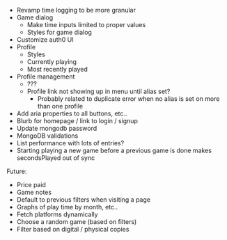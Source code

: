 - Revamp time logging to be more granular
- Game dialog
  - Make time inputs limited to proper values
  - Styles for game dialog
- Customize auth0 UI
- Profile
  - Styles
  - Currently playing
  - Most recently played
- Profile management
  - ???
  - Profile link not showing up in menu until alias set?
    - Probably related to duplicate error when no alias is set on more than one profile
- Add aria properties to all buttons, etc..
- Blurb for homepage / link to login / signup
- Update mongodb password
- MongoDB validations
- List performance with lots of entries?
- Starting playing a new game before a previous game is done makes secondsPlayed out of sync

Future:

- Price paid
- Game notes
- Default to previous filters when visiting a page
- Graphs of play time by month, etc..
- Fetch platforms dynamically
- Choose a random game (based on filters)
- Filter based on digital / physical copies